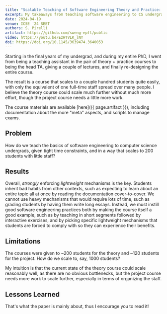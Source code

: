 ```yaml
---
title: "Scalable Teaching of Software Engineering Theory and Practice: An Experience Report"
excerpt: My takeaways from teaching software engineering to CS undergrads
date: 2024-04-19
venue: ICSE '24 SEET
authors: S. Pirelli
artifact: https://github.com/sweng-epfl/public
video: https://youtu.be/EzWTVLK_lNY
doi: https://doi.org/10.1145/3639474.3640053
---
```


Starting in the final years of my undergrad, and during my entire PhD, I went from being a teaching assistant in the pair of theory + practice courses
to being the head TA, giving a couple of lectures, and finally re-designing the entire course.

The result is a course that scales to a couple hundred students quite easily, with only the equivalent of one full-time staff spread over many people.
I believe the theory course could scale much further without much more effort, though the project course needs a little more work.

The course materials are available [here]({{ page.artifact }}), including documentation about the more "meta" aspects, and scripts to manage exams.


## Problem

How do we teach the basics of software engineering to computer science undergrads, given tight time constraints, and in a way that scales to 200 students with little staff?


## Results

Overall, _strongly_ enforcing _lightweight_ mechanisms is the key.
Students inherit bad habits from other contexts, such as expecting to learn about an entire topic all at once by reading the documentation cover-to-cover.
We cannot use heavy mechanisms that would require lots of time, such as grading students by having them write long essays.
Instead, we must instill good software engineering practices both by making the course itself a good example, such as by teaching in short segments followed by interactive exercises,
and by picking specific lightweight mechanisms that students are forced to comply with so they can experience their benefits.


## Limitations

The courses were given to ~200 students for the theory and ~120 students for the project.
How do we scale to, say, 1000 students?

My intuition is that the current state of the theory course could scale reasonably well, as there are no obvious bottlenecks,
but the project course needs more work to scale further, especially in terms of organizing the staff.


## Lessons Learned

That's what the paper is mainly about, thus I encourage you to read it!
